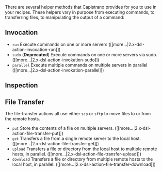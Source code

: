 There are several helper methods that Capistrano provides for you to use in your recipes. These helpers vary in purpose from executing commands, to transferring files, to manipulating the output of a command:

## Invocation

* `run` Execute commands on one or more servers ([[more...|2.x-dsl-action-invocation-run]])
* `sudo` (**Deprecated**) Execute commands on one or more servers via sudo. ([[more...|2.x-dsl-action-invokation-sudo]])
* `parallel` Execute multiple commands on multiple servers in parallel ([[more...|2.x-dsl-action-invokation-parallel]])

## Inspection

## File Transfer

The file-transfer actions all use either `scp` or `sftp` to move files to or from the remote hosts.

* `put` Store the contents of a file on multiple servers. ([[more...|2.x-dsl-action-file-transfer-put]])
* `get` Transfers a file from a single remote server to the local host. ([[more...|2.x-dsl-action-file-transfer-get]])
* `upload` Transfers a file or directory from the local host to multiple remote hosts, in parallel. ([[more...|2.x-dsl-action-file-transfer-upload]])
* `download` Transfers a file or directory from multiple remote hosts to the local host, in parallel. ([[more...|2.x-dsl-action-file-transfer-download]])
